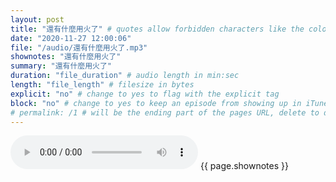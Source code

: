 ```yaml
---
layout: post
title: "還有什麼用火了" # quotes allow forbidden characters like the colon
date: "2020-11-27 12:00:06"
file: "/audio/還有什麼用火了.mp3"
shownotes: "還有什麼用火了"
summary: "還有什麼用火了"
duration: "file_duration" # audio length in min:sec
length: "file_length" # filesize in bytes
explicit: "no" # change to yes to flag with the explicit tag
block: "no" # change to yes to keep an episode from showing up in iTunes
# permalink: /1 # will be the ending part of the pages URL, delete to default to the title
---
```


<audio controls>
<source src="{{site.url}}{{site.baseurl}}{{ page.file }}" type="audio/x-mp3">
Your browser does not support the audio element.
</audio>
{{ page.shownotes }}
